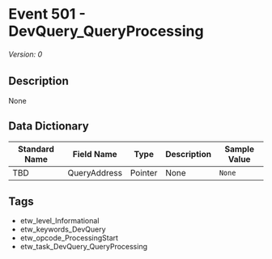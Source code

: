# Event 501 - DevQuery_QueryProcessing
###### Version: 0

## Description
None

## Data Dictionary
|Standard Name|Field Name|Type|Description|Sample Value|
|---|---|---|---|---|
|TBD|QueryAddress|Pointer|None|`None`|

## Tags
* etw_level_Informational
* etw_keywords_DevQuery
* etw_opcode_ProcessingStart
* etw_task_DevQuery_QueryProcessing
